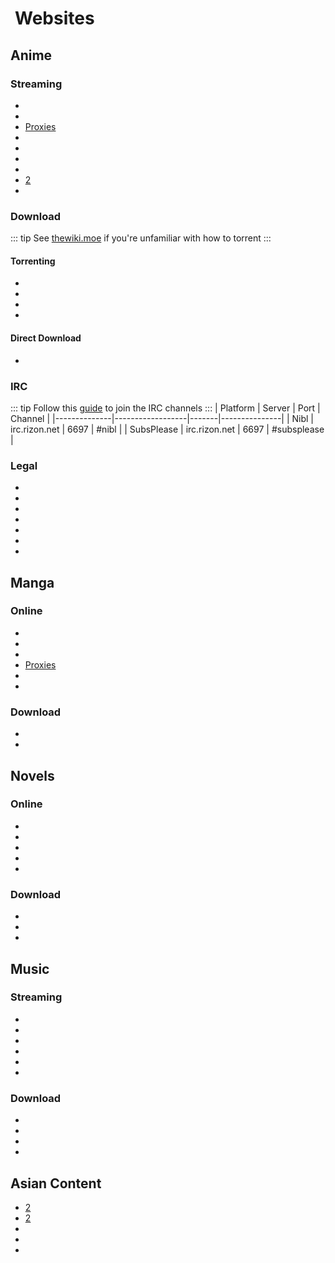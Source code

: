 # <iconify-icon icon="mdi:globe" style="margin-right:0.25em;color:#f39c12;"></iconify-icon> Websites

## Anime

### Streaming
- [<Pill name="AnimeKai" icon="twemoji:star" color="yellow" />](https://animekai.to)
- [<Pill name="AnimeStream" />](https://anime.uniqstream.net)
- [<Pill name="Miruro" />](https://miruro.tv) [Proxies](https://miruro.com)
- [<Pill name="Animepahe" />](https://animepahe.ru)
- [<Pill name="Anime Nexus" />](https://anime.nexus)
- [<Pill name="KickAssAnime" />](https://kaa.mx)
- [<Pill name="AniZone" />](https://anizone.to)
- [<Pill name="Hianime" />](https://hianime.to) [2](https://hianime.nz)
- [<Pill name="Hikari" />](https://hikari.gg)

### Download
::: tip 
See [thewiki.moe](https://thewiki.moe/getting-started/torrenting) if you're unfamiliar with how to torrent
:::
#### Torrenting
- [<Pill name="Nyaa" icon="twemoji:star" color="yellow" />](https://nyaa.si)
- [<Pill name="AnimeTosho" />](https://animetosho.org)
- [<Pill name="SubsPlease" />](https://subsplease.org)
- [<Pill name="Tokyo Toshokan" />](https://tokyotosho.info)
#### Direct Download
- [<Pill name="Tokyo Insider" />](https://tokyoinsider.com)

### IRC
::: tip
Follow this [guide](/guide/irc) to join the IRC channels
:::
| Platform     | Server           | Port  | Channel       |
|--------------|------------------|-------|---------------|
| Nibl         | irc.rizon.net    | 6697  | #nibl         |
| SubsPlease   | irc.rizon.net    | 6697  | #subsplease   |

### Legal
- [<Pill name="Crunchyroll" />](https://crunchyroll.com)
- [<Pill name="Netflix" />](https://netflix.com)
- [<Pill name="Bilibili" />](https://bilibili.tv)
- [<Pill name="Disney+" />](https://disneyplus.com)
- [<Pill name="Muse Asia" />](https://youtube.com/@MuseAsia)
- [<Pill name="Ani-One Asia" />](https://youtube.com/@AniOneAsia)
- [<Pill name="Hidive" />](https://hidive.com)

## Manga

### Online
- [<Pill name="ComicK" icon="twemoji:star" color="yellow" />](https://comick.io)
- [<Pill name="MangaFire" />](https://mangafire.to)
- [<Pill name="Mangadex" />](https://mangadex.org)
- [<Pill name="Bato.to" />](https://battwo.com) [Proxies](https://rentry.co/batoto)
- [<Pill name="Weeb Central" />](https://weebcentral.com)
- [<Pill name="Hachi" />](https://hachi.moe)

### Download
- [<Pill name="Madokami" />](https://manga.madokami.al)
- [<Pill name="Anna's Archive" />](https://annas-archive.org)

## Novels

### Online
- [<Pill name="Novel Updates" />](http://novelupdates.com)
- [<Pill name="NovelBuddy" />](https://novelbuddy.com)
- [<Pill name="VyNovel" />](https://vynovel.com)
- [<Pill name="NovelsOnline" />](https://novelsonline.net)
- [<Pill name="Wuxia Box" />](https://wuxiabox.com)

### Download
- [<Pill name="Anna's Archive" />](https://annas-archive.org)
- [<Pill name="server.elscione" />](https://server.elscione.com)
- [<Pill name="Ganba's sheet" />](https://docs.google.com/spreadsheets/d/e/2PACX-1vSvd0SjjPYZKzhUwTYK2n2peZD_n6_wDmEKV3I37nuM-FnOtAU5xZkec35GabjrZ6olJTbr_CMXS6AH/pubhtml)

## Music

### Streaming
- [<Pill name="Animethemes" icon="twemoji:star" color="yellow" />](https://animethemes.moe)
- [<Pill name="Karaoke Mugen" />](https://kara.moe)
- [<Pill name="Animusic" />](https://animusic.moe)
- [<Pill name="Lyrical Nonsense" />](https://lyrical-nonsense.com/global)
- [<Pill name="MikuDB" />](https://mikudb.moe)
- [<Pill name="AnisongDB" />](https://anisong.db)

### Download
- [<Pill name="Sitting on Clouds" icon="twemoji:star" color="yellow" />](https://sittingonclouds.net)
- [<Pill name="Sukidesuost" icon="twemoji:star" color="yellow" />](https://sukidesuost.info)
- [<Pill name="SquidBored" />](https://squid-bored.org)
- [<Pill name="YumeOST" />](https://yumeost.net)

## Asian Content
- [<Pill name="GoPlay" icon="twemoji:star" color="yellow" />](https://goplay.su) [2](https://goplay.anontpp.com)
- [<Pill name="Kisskh" />](https://kisskh.co) [2](https://kisskh.la)
- [<Pill name="OneTouchTV" />](https://onetouch.xyz)
- [<Pill name="Asiaflix" />](https://asiaflix.net)
- [<Pill name="DramaFull" />](https://dramafull.net)
